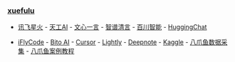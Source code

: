 ### **[xuefulu](http://xuefulu.com/)**

+ [讯飞星火](https://xinghuo.xfyun.cn/desk) - [天工AI](https://search.tiangong.cn/) - [文心一言](https://yiyan.baidu.com/) - [智谱清言](https://chatglm.cn/) - [百川智能](https://chat.baichuan-ai.com/) - [HuggingChat](https://huggingface.co/chat/)

+ [iFlyCode](https://iflycode.xfyun.cn/) - [Bito AI](https://alpha.bito.co/bitoai/) - [Cursor](https://www.cursor.so/) - [Lightly](https://lightly.teamcode.com/login) - [Deepnote](https://deepnote.com/sign-in) - [Kaggle](https://www.kaggle.com/) - [八爪鱼数据采集](https://www.bazhuayu.com/download/windows) - [八爪鱼案例教程](https://www.bazhuayu.com/tutorial8/hottutorial/wycjsc)
